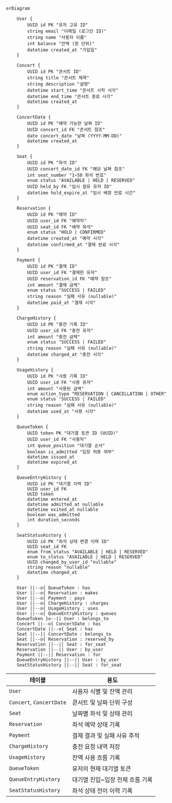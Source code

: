 ```mermaid
erDiagram

    User {
        UUID id PK "유저 고유 ID"
        string email "이메일 (로그인 ID)"
        string name "사용자 이름"
        int balance "잔액 (원 단위)"
        datetime created_at "가입일"
    }

    Concert {
        UUID id PK "콘서트 ID"
        string title "콘서트 제목"
        string description "설명"
        datetime start_time "콘서트 시작 시각"
        datetime end_time "콘서트 종료 시각"
        datetime created_at
    }

    ConcertDate {
        UUID id PK "예약 가능한 날짜 ID"
        UUID concert_id FK "콘서트 참조"
        date concert_date "날짜 (YYYY-MM-DD)"
        datetime created_at
    }

    Seat {
        UUID id PK "좌석 ID"
        UUID concert_date_id FK "해당 날짜 참조"
        int seat_number "1~50 좌석 번호"
        enum status "AVAILABLE | HELD | RESERVED"
        UUID held_by FK "임시 점유 유저 ID"
        datetime hold_expire_at "임시 배정 만료 시간"
    }

    Reservation {
        UUID id PK "예약 ID"
        UUID user_id FK "예약자"
        UUID seat_id FK "예약 좌석"
        enum status "HOLD | CONFIRMED"
        datetime created_at "예약 시각"
        datetime confirmed_at "결제 완료 시각"
    }

    Payment {
        UUID id PK "결제 ID"
        UUID user_id FK "결제한 유저"
        UUID reservation_id FK "예약 참조"
        int amount "결제 금액"
        enum status "SUCCESS | FAILED"
        string reason "실패 사유 (nullable)"
        datetime paid_at "결제 시각"
    }

    ChargeHistory {
        UUID id PK "충전 기록 ID"
        UUID user_id FK "충전 유저"
        int amount "충전 금액"
        enum status "SUCCESS | FAILED"
        string reason "실패 사유 (nullable)"
        datetime charged_at "충전 시각"
    }

    UsageHistory {
        UUID id PK "사용 기록 ID"
        UUID user_id FK "사용 유저"
        int amount "사용된 금액"
        enum action_type "RESERVATION | CANCELLATION | OTHER"
        enum status "SUCCESS | FAILED"
        string reason "실패 사유 (nullable)"
        datetime used_at "사용 시각"
    }

    QueueToken {
        UUID token PK "대기열 토큰 ID (UUID)"
        UUID user_id FK "사용자"
        int queue_position "대기열 순서"
        boolean is_admitted "입장 허용 여부"
        datetime issued_at
        datetime expired_at
    }

    QueueEntryHistory {
        UUID id PK "대기열 이력 ID"
        UUID user_id FK
        UUID token 
        datetime entered_at 
        datetime admitted_at nullable
        datetime exited_at nullable
        boolean was_admitted
        int duration_seconds
    }

    SeatStatusHistory {
        UUID id PK "좌석 상태 변경 이력 ID"
        UUID seat_id FK
        enum from_status "AVAILABLE | HELD | RESERVED"
        enum to_status "AVAILABLE | HELD | RESERVED"
        UUID changed_by_user_id "nullable"
        string reason "nullable"
        datetime changed_at
    }

    User ||--o{ QueueToken : has
    User ||--o{ Reservation : makes
    User ||--o{ Payment : pays
    User ||--o{ ChargeHistory : charges
    User ||--o{ UsageHistory : uses
    User ||--o{ QueueEntryHistory : queues
    QueueToken }o--|| User : belongs_to
    Concert ||--o{ ConcertDate : has
    ConcertDate ||--o{ Seat : has
    Seat ||--|| ConcertDate : belongs_to
    Seat ||--o{ Reservation : reserved_by
    Reservation ||--|| Seat : for_seat
    Reservation ||--|| User : by_user
    Payment ||--|| Reservation : for
    QueueEntryHistory ||--|| User : by_user
    SeatStatusHistory ||--|| Seat : for_seat
```


| 테이블                      | 용도                  |
| ------------------------ | ------------------- |
| `User`                   | 사용자 식별 및 잔액 관리      |
| `Concert`, `ConcertDate` | 콘서트 및 날짜 단위 구성      |
| `Seat`                   | 날짜별 좌석 및 상태 관리      |
| `Reservation`            | 좌석 예약 상태 기록         |
| `Payment`                | 결제 결과 및 실패 사유 추적    |
| `ChargeHistory`          | 충전 요청 내역 저장         |
| `UsageHistory`           | 잔액 사용 흐름 기록         |
| `QueueToken`             | 유저의 현재 대기열 토큰       |
| `QueueEntryHistory`      | 대기열 진입\~입장 전체 흐름 기록 |
| `SeatStatusHistory`      | 좌석 상태 전이 이력 기록      |
